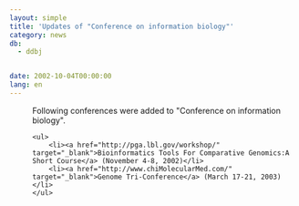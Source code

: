 ```yaml
---
layout: simple
title: 'Updates of "Conference on information biology"'
category: news
db:
  - ddbj


date: 2002-10-04T00:00:00
lang: en
---
```


<dd>Following conferences were added to "Conference on information biology".

    <ul>
        <li><a href="http://pga.lbl.gov/workshop/" target="_blank">Bioinformatics Tools For Comparative Genomics:A Short Course</a> (November 4-8, 2002)</li>
        <li><a href="http://www.chiMolecularMed.com/" target="_blank">Genome Tri-Conference</a> (March 17-21, 2003)</li>
    </ul>
</dd>
